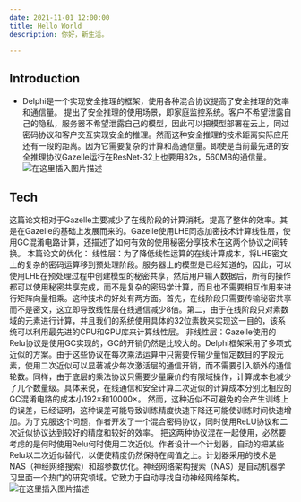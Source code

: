 ```yaml
---
date: 2021-11-01 12:00:00 
title: Hello World 
description: 你好，新生活。

---
```


## Introduction

- Delphi是一个实现安全推理的框架，使用各种混合协议提高了安全推理的效率和通信量。
  提出了安全推理的使用场景，即家庭监控系统。客户不希望泄露自己的隐私，服务器不希望泄露自己的模型，因此可以把模型部署在云上，同过密码协议和客户交互实现安全的推理。然而这种安全推理的技术距离实际应用还有一段的距离。因为它需要复杂的计算和高通信量。即使是当前最先进的安全推理协议Gazelle运行在ResNet-32上也要用82s，560MB的通信量。
  ![在这里插入图片描述](https://img-blog.csdnimg.cn/20201229134010937.png?x-oss-process=image/watermark,type_ZmFuZ3poZW5naGVpdGk,shadow_10,text_aHR0cHM6Ly9ibG9nLmNzZG4ubmV0L20wXzM3OTA4NDE0,size_16,color_FFFFFF,t_70)

## Tech

这篇论文相对于Gazelle主要减少了在线阶段的计算消耗，提高了整体的效率。其是在Gazelle的基础上发展而来的。Gazelle使用LHE同态加密技术计算线性层，使用GC混淆电路计算，还描述了如何有效的使用秘密分享技术在这两个协议之间转换。
本篇论文的优化：
线性层：为了降低线性运算的在线计算成本，将LHE密文上的复杂的密码运算移到预处理阶段。服务器上的模型是已经知道的，因此，可以使用LHE在预处理过程中创建模型的秘密共享，然后用户输入数据后，所有的操作都可以使用秘密共享完成，而不是复杂的密码学计算，而且也不需要相互作用来进行矩阵向量相乘。这种技术的好处有两方面。首先，在线阶段只需要传输秘密共享而不是密文，这立即导致线性层在线通信减少8倍。第二，由于在线阶段只对素数域的元素进行计算，并且我们的系统使用具体的32位素数来实现这一目的，该系统可以利用最先进的CPU和GPU库来计算线性层。
非线性层：Gazelle使用的Relu协议是使用GC实现的，GC的开销仍然是比较大的。Delphi框架采用了多项式近似的方案。由于这些协议在每次乘法运算中只需要传输少量恒定数目的字段元素，使用二次近似可以显著减少每次激活层的通信开销，而不需要引入额外的通信轮数。同样，由于底层的乘法协议只需要少量廉价的有限域操作，计算成本也减少了几个数量级。具体来说，在线通信和安全计算二次近似的计算成本分别比相应的GC混淆电路的成本小192×和10000×。
然而，这种近似不可避免的会产生训练上的误差，已经证明，这种误差可能导致训练精度快速下降还可能使训练时间快速增加。为了克服这个问题，作者开发了一个混合密码协议，同时使用ReLU协议和二次近似协议达到较好的精度和较好的效率。
把这两种协议混在一起使用，必然要考虑的是何时使用Relu何时使用二次近似。作者设计一个计划器，自动的把某些Relu以二次近似替代，以便使精度仍然保持在阈值之上。计划器采用的技术是NAS（神经网络搜索）和超参数优化。神经网络架构搜索（NAS）是自动机器学习里面一个热门的研究领域。它致力于自动寻找自动神经网络架构。
![在这里插入图片描述](https://img-blog.csdnimg.cn/20201230144547607.png)